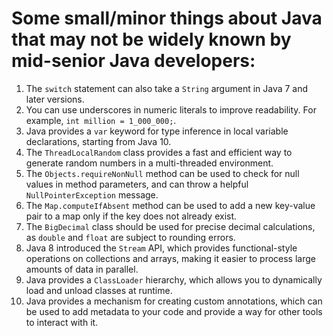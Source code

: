 # Some small/minor things about Java that may not be widely known by mid-senior Java developers:

1. The `switch` statement can also take a `String` argument in Java 7 and later versions.
2. You can use underscores in numeric literals to improve readability. For example, `int million = 1_000_000;`.
3. Java provides a `var` keyword for type inference in local variable declarations, starting from Java 10.
4. The `ThreadLocalRandom` class provides a fast and efficient way to generate random numbers in a multi-threaded environment.
5. The `Objects.requireNonNull` method can be used to check for null values in method parameters, and can throw a helpful `NullPointerException` message.
6. The `Map.computeIfAbsent` method can be used to add a new key-value pair to a map only if the key does not already exist.
7. The `BigDecimal` class should be used for precise decimal calculations, as `double` and `float` are subject to rounding errors.
8. Java 8 introduced the `Stream` API, which provides functional-style operations on collections and arrays, making it easier to process large amounts of data in parallel.
9. Java provides a `ClassLoader` hierarchy, which allows you to dynamically load and unload classes at runtime.
10. Java provides a mechanism for creating custom annotations, which can be used to add metadata to your code and provide a way for other tools to interact with it.
